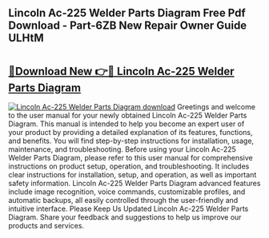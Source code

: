 ## Lincoln Ac-225 Welder Parts Diagram Free Pdf Download - Part-6ZB New Repair Owner Guide ULHtM

# <h2><a href="http://dfovf1.blite.top/?on=Lincoln+Ac-225+Welder+Parts+Diagram">🔗Download New 👉🔴 Lincoln Ac-225 Welder Parts Diagram</a></h2>

[![Lincoln Ac-225 Welder Parts Diagram download](https://i.imgur.com/lujVjoI.png)](http://dfovf1.blite.top/?on=Lincoln+Ac-225+Welder+Parts+Diagram)
Greetings and welcome to the user manual for your newly obtained Lincoln Ac-225 Welder Parts Diagram. This manual is intended to help you become an expert user of your product by providing a detailed explanation of its features, functions, and benefits. You will find step-by-step instructions for installation, usage, maintenance, and troubleshooting. Before using your Lincoln Ac-225 Welder Parts Diagram, please refer to this user manual for comprehensive instructions on product setup, operation, and troubleshooting. It includes clear instructions for installation, setup, and operation, as well as important safety information. Lincoln Ac-225 Welder Parts Diagram advanced features include image recognition, voice commands, customizable profiles, and automatic backups, all easily controlled through the user-friendly and intuitive interface. Please Keep Us Updated Lincoln Ac-225 Welder Parts Diagram. Share your feedback and suggestions to help us improve our products and services.
